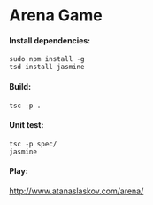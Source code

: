 Arena Game
==========

#### Install dependencies:
```
sudo npm install -g
tsd install jasmine
```

#### Build:
```
tsc -p .
```

#### Unit test:
```
tsc -p spec/
jasmine
```

#### Play:
http://www.atanaslaskov.com/arena/

